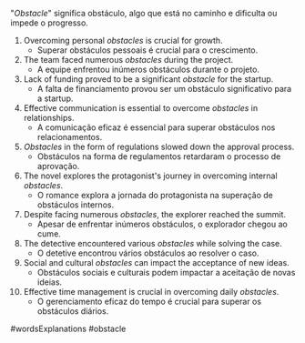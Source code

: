 "*Obstacle*" significa obstáculo, algo que está no caminho e dificulta ou impede o progresso.

1. Overcoming personal _obstacles_ is crucial for growth.
	- Superar obstáculos pessoais é crucial para o crescimento.
2. The team faced numerous _obstacles_ during the project.
	- A equipe enfrentou inúmeros obstáculos durante o projeto.
3. Lack of funding proved to be a significant _obstacle_ for the startup.
	- A falta de financiamento provou ser um obstáculo significativo para a startup.
4. Effective communication is essential to overcome _obstacles_ in relationships.
	- A comunicação eficaz é essencial para superar obstáculos nos relacionamentos.
5. _Obstacles_ in the form of regulations slowed down the approval process.
	- Obstáculos na forma de regulamentos retardaram o processo de aprovação.
6. The novel explores the protagonist's journey in overcoming internal _obstacles_.
	- O romance explora a jornada do protagonista na superação de obstáculos internos.
7. Despite facing numerous _obstacles_, the explorer reached the summit.
	- Apesar de enfrentar inúmeros obstáculos, o explorador chegou ao cume.
8. The detective encountered various _obstacles_ while solving the case.
	- O detetive encontrou vários obstáculos ao resolver o caso.
9. Social and cultural _obstacles_ can impact the acceptance of new ideas.
	- Obstáculos sociais e culturais podem impactar a aceitação de novas ideias.
10. Effective time management is crucial in overcoming daily _obstacles_.
	- O gerenciamento eficaz do tempo é crucial para superar os obstáculos diários.

#wordsExplanations 
#obstacle